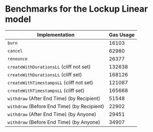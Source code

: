 # Benchmarks for the Lockup Linear model

| Implementation                              | Gas Usage |
| ------------------------------------------- | --------- |
| `burn`                                      | 16103     |
| `cancel`                                    | 62980     |
| `renounce`                                  | 26377     |
| `createWithDurationsLL` (cliff not set)     | 132638    |
| `createWithDurationsLL` (cliff set)         | 168126    |
| `createWithTimestampsLL` (cliff not set)    | 121087    |
| `createWithTimestampsLL` (cliff set)        | 165668    |
| `withdraw` (After End Time) (by Recipient)  | 51548     |
| `withdraw` (Before End Time) (by Recipient) | 22902     |
| `withdraw` (After End Time) (by Anyone)     | 29451     |
| `withdraw` (Before End Time) (by Anyone)    | 34907     |
